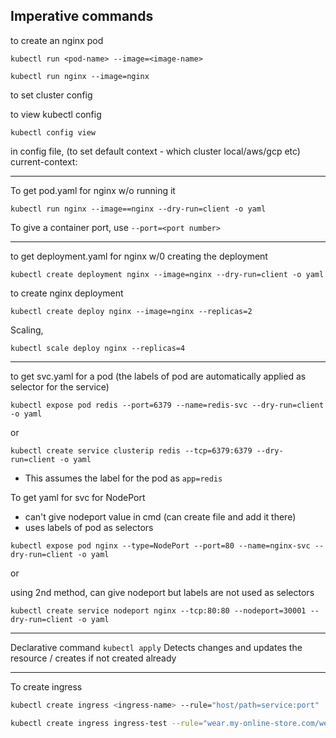 ## Imperative commands

to create an nginx pod

```
kubectl run <pod-name> --image=<image-name>

kubectl run nginx --image=nginx
```

to set cluster config

to view kubectl config

```
kubectl config view
```

in config file, (to set default context - which cluster local/aws/gcp etc)
current-context: <context-name>

---

To get pod.yaml for nginx w/o running it

```
kubectl run nginx --image==nginx --dry-run=client -o yaml
```

To give a container port, use `--port=<port number>`

---

to get deployment.yaml for nginx w/0 creating the deployment

```
kubectl create deployment nginx --image=nginx --dry-run=client -o yaml
```

to create nginx deployment

```
kubectl create deploy nginx --image=nginx --replicas=2
```

Scaling,

```
kubectl scale deploy nginx --replicas=4
```

---

to get svc.yaml for a pod (the labels of pod are automatically applied as selector for the service)

```
kubectl expose pod redis --port=6379 --name=redis-svc --dry-run=client -o yaml
```

or

```
kubectl create service clusterip redis --tcp=6379:6379 --dry-run=client -o yaml
```

- This assumes the label for the pod as `app=redis`

To get yaml for svc for NodePort

- can't give nodeport value in cmd (can create file and add it there)
- uses labels of pod as selectors

```
kubectl expose pod nginx --type=NodePort --port=80 --name=nginx-svc --dry-run=client -o yaml
```

or

using 2nd method, can give nodeport but labels are not used as selectors

```
kubectl create service nodeport nginx --tcp:80:80 --nodeport=30001 --dry-run=client -o yaml
```

---

Declarative command
`kubectl apply`
Detects changes and updates the resource / creates if not created already

---

To create ingress

```sh
kubectl create ingress <ingress-name> --rule="host/path=service:port"

kubectl create ingress ingress-test --rule="wear.my-online-store.com/wear*=wear-service:80"
```